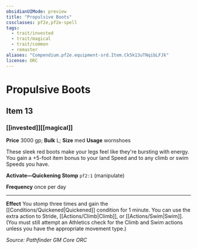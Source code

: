 ```yaml
---
obsidianUIMode: preview
title: "Propulsive Boots"
cssclasses: pf2e,pf2e-spell
tags:
  - trait/invested
  - trait/magical
  - trait/common
  - remaster
aliases: "Compendium.pf2e.equipment-srd.Item.Ck5k13uTNqibLFJk"
license: ORC
---
```

# Propulsive Boots
## Item 13
### [[invested]][[magical]]


**Price** 3000 gp; 
**Bulk** L; **Size** med
**Usage** wornshoes

These sleek red boots make your legs feel like they're bursting with energy. You gain a +5-foot item bonus to your land Speed and to any climb or swim Speeds you have.

**Activate—Quickening Stomp** `pf2:1` (manipulate)

**Frequency** once per day

* * *

**Effect** You stomp three times and gain the [[Conditions/Quickened|Quickened]] condition for 1 minute. You can use the extra action to Stride, [[Actions/Climb|Climb]], or [[Actions/Swim|Swim]]. (You must still attempt an Athletics check for the Climb and Swim actions unless you have the appropriate movement type.)

*Source: Pathfinder GM Core*
*ORC*